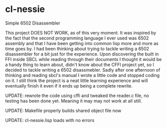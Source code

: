 # cl-nessie
Simple 6502 Disassembler

This project DOES NOT WORK, as of this very moment. It was inspired by the fact that
the second programming language I ever used was 6502 assembly and that I have been
getting into common lisp more and more as time goes by. I had been thinking about
trying to tackle writing a 6502 disassembler for a bit just for the experience.
Upon discovering the built in FFI inside SBCL while reading through their documents
I thought it would be a handy thing to learn about, didn't know about the CFFI
project yet, so I decided to tackle writing a 6502 disassmebler. Sadly after one
afternoon of thinking and reading sbcl's manual I wrote a little code and stopped
coding on it. I still think the project is a neat little learning experience and
will eventually finish it even if it ends up being a complete rewrite.

UPDATE: rewrote the code using cffi and tweaked the reader.c file, no testing has
  been done yet. Meaning it may may not work at all still.
  
UPDATE: Makefile properly builds shared object file now

UPDATE: cl-nessie.lisp loads with no errors
